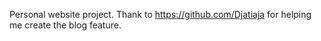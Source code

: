 Personal website project. Thank to https://github.com/Djatiaja for helping me create the blog feature.